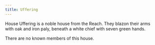 ```yaml
---
title: Uffering
---
```


 House Uffering is a noble house from the Reach. They blazon their arms with oak and iron paly, beneath a white chief with seven green hands.

There are no known members of this house.


